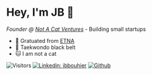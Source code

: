 # Hey, I'm JB 👋
 <em>Founder @ [Not A Cat Ventures](https://notacatventures.com)</em> - Building small startups

- 🌋 Gratuated from [ETNA](https://etna.io) 
- 🥋 Taekwondo black belt
- 🐱 I am not a cat

![Visitors](https://visitor-badge.laobi.icu/badge?page_id=jbouhier.jbouhier)
[![Linkedin: jbbouhier](https://img.shields.io/badge/JB-Bouhier-blue?style=flat&logo=Linkedin&logoColor=white&link=https://www.linkedin.com/in/jbbouhier/)](https://www.linkedin.com/in/jbbouhier/)
[![Github](https://img.shields.io/github/followers/jbouhier?label=Follow&style=social)](https://github.com/jbouhier)
